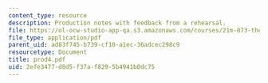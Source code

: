 ```yaml
---
content_type: resource
description: Production notes with feedback from a rehearsal.
file: https://ol-ocw-studio-app-qa.s3.amazonaws.com/courses/21m-873-theater-arts-topics-suburbia-january-iap-2008/2efe3477d8d5f37af8295b4941b0dc75_prod4.pdf
file_type: application/pdf
parent_uid: ad83f745-b739-cf10-a1ec-36adcec298c9
resourcetype: Document
title: prod4.pdf
uid: 2efe3477-d8d5-f37a-f829-5b4941b0dc75
---
```

